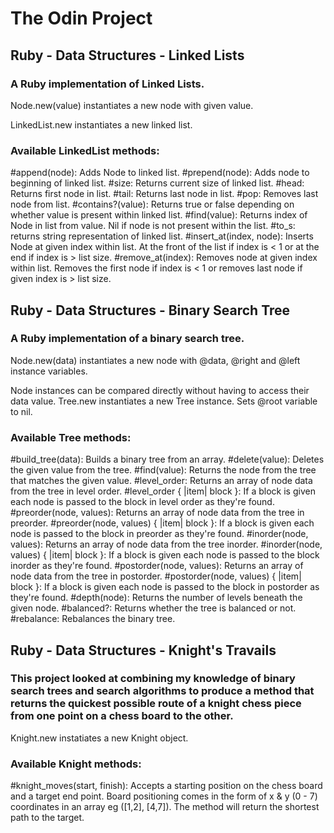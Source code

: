 # The Odin Project
## Ruby - Data Structures - Linked Lists
### A Ruby implementation of Linked Lists.

Node.new(value) instantiates a new node with given value.

LinkedList.new instantiates a new linked list.

### Available LinkedList methods:

#append(node): Adds Node to linked list.
#prepend(node): Adds node to beginning of linked list.
#size: Returns current size of linked list.
#head: Returns first node in list.
#tail: Returns last node in list.
#pop: Removes last node from list.
#contains?(value): Returns true or false depending on whether value is present within linked list.
#find(value): Returns index of Node in list from value. Nil if node is not present within the list.
#to_s: returns string representation of linked list.
#insert_at(index, node): Inserts Node at given index within list. At the front of the list if index is < 1 or at the end if index is > list size.
#remove_at(index): Removes node at given index within list. Removes the first node if index is < 1 or removes last node if given index is > list size.

## Ruby - Data Structures - Binary Search Tree
### A Ruby implementation of a binary search tree.

Node.new(data) instantiates a new node with @data, @right and @left instance variables.

Node instances can be compared directly without having to access their data value.
Tree.new instantiates a new Tree instance. Sets @root variable to nil.

### Available Tree methods:

#build_tree(data): Builds a binary tree from an array.
#delete(value): Deletes the given value from the tree.
#find(value): Returns the node from the tree that matches the given value.
#level_order: Returns an array of node data from the tree in level order.
#level_order { |item| block }: If a block is given each node is passed to the block in level order as they're found.
#preorder(node, values): Returns an array of node data from the tree in preorder.
#preorder(node, values) { |item| block }: If a block is given each node is passed to the block in preorder as they're found.
#inorder(node, values): Returns an array of node data from the tree inorder.
#inorder(node, values) { |item| block }: If a block is given each node is passed to the block inorder as they're found.
#postorder(node, values): Returns an array of node data from the tree in postorder.
#postorder(node, values) { |item| block }: If a block is given each node is passed to the block in postorder as they're found.
#depth(node): Returns the number of levels beneath the given node.
#balanced?: Returns whether the tree is balanced or not.
#rebalance: Rebalances the binary tree.

## Ruby - Data Structures - Knight's Travails
### This project looked at combining my knowledge of binary search trees and search algorithms to produce a method that returns the quickest possible route of a knight chess piece from one point on a chess board to the other.

Knight.new instatiates a new Knight object.

### Available Knight methods:

#knight_moves(start, finish): Accepts a starting position on the chess board and a target end point. Board positioning comes in the form of x & y (0 - 7) coordinates in an array eg ([1,2], [4,7]). The method will return the shortest path to the target.

